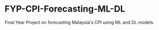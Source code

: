 # FYP-CPI-Forecasting-ML-DL
Final Year Project on forecasting Malaysia's CPI using ML and DL models.

